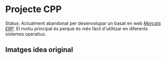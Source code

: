 # Projecte CPP

Status: Actualment abandonat per desenvolupar un basat en web *[Mercats ERP](https://github.com/En-Jordi/Mercats)*. El motiu principal és perquè és més fàcil d'utilitzar en diferents sistemes operatius.

## Imatges idea original


